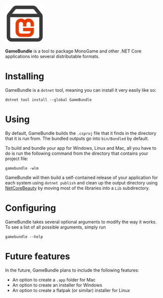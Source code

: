 <img src="Logo.png" width="25%" >

**GameBundle** is a tool to package MonoGame and other .NET Core applications into several distributable formats.

# Installing
GameBundle is a `dotnet` tool, meaning you can install it very easily like so:
```
dotnet tool install --global GameBundle
```
# Using
By default, GameBundle builds the `.csproj` file that it finds in the directory that it is run from. The bundled outputs go into `bin/Bundled` by default.

To build and bundle your app for Windows, Linux and Mac, all you have to do is run the following command from the directory that contains your project file:
```
gamebundle -wlm
```

GameBundle will then build a self-contained release of your application for each system using `dotnet publish` and clean up the output directory using [NetCoreBeauty](https://github.com/nulastudio/NetCoreBeauty) by moving most of the libraries into a `Lib` subdirectory.

# Configuring
GameBundle takes several optional arguments to modify the way it works. To see a list of all possible arguments, simply run
```
gamebundle --help
```

# Future features
In the future, GameBundle plans to include the following features:
- An option to create a `.app` folder for Mac
- An option to create an installer for Windows
- An option to create a flatpak (or similar) installer for Linux